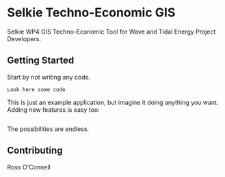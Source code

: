 # Selkie Techno-Economic GIS

Selkie WP4 GIS Techno-Economic Tool for Wave and Tidal Energy Project Developers. 

## Getting Started

Start by not writing any code.

```
Look here some code
```

This is just an example application, but imagine it doing anything you want. Adding new features is easy too:

```

```

The possibilities are endless.



## Contributing

Ross O'Connell